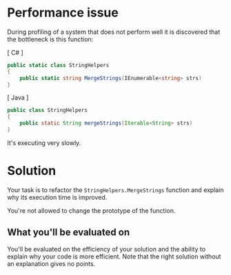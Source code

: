 # Performance issue

During profiling of a system that does not perform well it is discovered that the bottleneck is this function:

\[ C# \]
```csharp
public static class StringHelpers
{
	public static string MergeStrings(IEnumerable<string> strs)
}
```
\[ Java \]
```java
public class StringHelpers
{
    public static String mergeStrings(Iterable<String> strs)
}
```

It's executing very slowly.

# Solution

Your task is to refactor the `StringHelpers.MergeStrings` function and explain why its execution time is improved.

You're not allowed to change the prototype of the function.

## What you'll be evaluated on

You'll be evaluated on the efficiency of your solution and the ability to explain why your code is more efficient.
Note that the right solution without an explanation gives no points.
